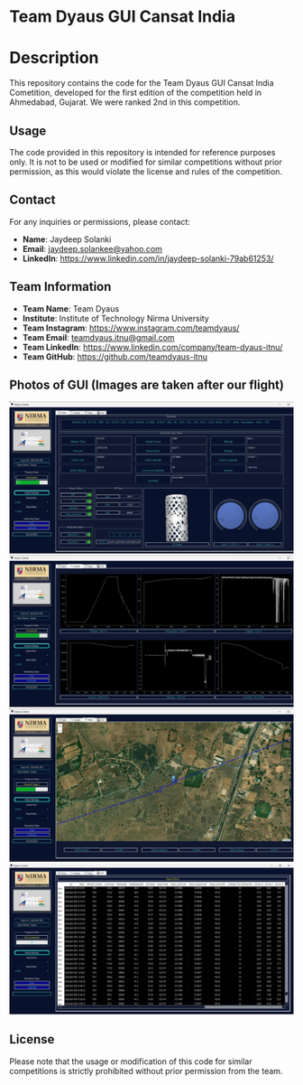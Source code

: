 # Team Dyaus GUI Cansat India

# Description
This repository contains the code for the Team Dyaus GUI Cansat India Cometition, developed for the first edition of the competition held in Ahmedabad, Gujarat. We were ranked 2nd in this competition.

## Usage

The code provided in this repository is intended for reference purposes only. It is not to be used or modified for similar competitions without prior permission, as this would violate the license and rules of the competition.

## Contact

For any inquiries or permissions, please contact:

- **Name**: Jaydeep Solanki
- **Email**: jaydeep.solankee@yahoo.com
- **LinkedIn**: https://www.linkedin.com/in/jaydeep-solanki-79ab61253/

## Team Information

- **Team Name**: Team Dyaus
- **Institute**: Institute of Technology Nirma University
- **Team Instagram**: https://www.instagram.com/teamdyaus/
- **Team Email**: teamdyaus.itnu@gmail.com
- **Team LinkedIn**: https://www.linkedin.com/company/team-dyaus-itnu/
- **Team GitHub**: https://github.com/teamdyaus-itnu
## Photos of GUI (Images are taken after our flight)
![1st Page](images/1.jpg)
![2nd Page](images/2.jpg)
![3rd Page](images/3.jpg)
![4th Page](images/4.jpg)

## License

Please note that the usage or modification of this code for similar competitions is strictly prohibited without prior permission from the team.
